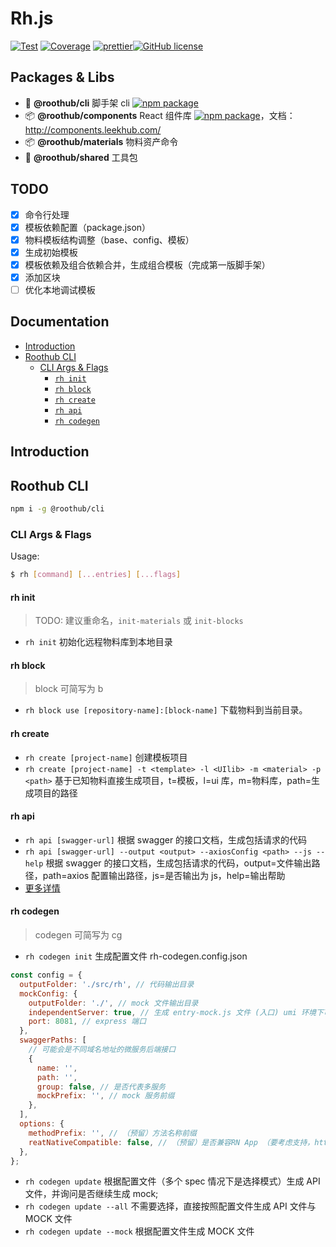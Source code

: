 # Rh.js

[![Test](https://github.com/RootLinkFE/rh.js/workflows/Test/badge.svg)](https://github.com/RootLinkFE/rh.js/actions?query=workflow%3ATest) [![Coverage](https://codecov.io/gh/RootLinkFE/rh.js/branch/master/graph/badge.svg?token=SVSI9X9OF8)](https://codecov.io/github/RootLinkFE/rh.js/) [![prettier](https://img.shields.io/badge/code_style-prettier-ff69b4.svg?style=flat-square)](https://prettier.io/)[![GitHub license](https://img.shields.io/github/license/mashape/apistatus.svg?style=flat-square)](https://github.com/RootLinkFE/rh.js/blob/master/LICENSE)

## Packages & Libs

- 🚀 **@roothub/cli** 脚手架 cli [![npm package](https://img.shields.io/npm/v/@roothub/cli.svg)](https://www.npmjs.com/package/@roothub/cli)
- 📦 **@roothub/components** React 组件库 [![npm package](https://img.shields.io/npm/v/@roothub/components.svg)](https://www.npmjs.com/package/@roothub/components)，文档：http://components.leekhub.com/
- 📦 **@roothub/materials** 物料资产命令
- 🐠 **@roothub/shared** 工具包

## TODO

- [x] 命令行处理
- [x] 模板依赖配置（package.json）
- [x] 物料模板结构调整（base、config、模板）
- [x] 生成初始模板
- [x] 模板依赖及组合依赖合并，生成组合模板（完成第一版脚手架）
- [x] 添加区块
- [ ] 优化本地调试模板

## Documentation

<!-- START doctoc generated TOC please keep comment here to allow auto update -->
<!-- DON'T EDIT THIS SECTION, INSTEAD RE-RUN doctoc TO UPDATE -->

- [Introduction](#introduction)
- [Roothub CLI](#roothub-cli)
  - [CLI Args & Flags](#cli-args--flags)
    - [`rh init`](#rh-init)
    - [`rh block`](#rh-block)
    - [`rh create`](#rh-create)
    - [`rh api`](#rh-api)
    - [`rh codegen`](#rh-codegen)

<!-- END doctoc generated TOC please keep comment here to allow auto update -->

## Introduction

## Roothub CLI

```sh
npm i -g @roothub/cli
```

### CLI Args & Flags

Usage:

```sh
$ rh [command] [...entries] [...flags]
```

#### rh init

> TODO: 建议重命名，`init-materials` 或 `init-blocks`

- `rh init` 初始化远程物料库到本地目录

#### rh block

> block 可简写为 b

- `rh block use [repository-name]:[block-name]` 下载物料到当前目录。

#### rh create

- `rh create [project-name]` 创建模板项目
- `rh create [project-name] -t <template> -l <UIlib> -m <material> -p <path>` 基于已知物料直接生成项目，t=模板，l=ui 库，m=物料库，path=生成项目的路径

#### rh api

- `rh api [swagger-url]` 根据 swagger 的接口文档，生成包括请求的代码
- `rh api [swagger-url] --output <output> --axiosConfig <path> --js --help` 根据 swagger 的接口文档，生成包括请求的代码，output=文件输出路径，path=axios 配置输出路径，js=是否输出为 js，help=输出帮助
- [更多详情](./packages/cli/src/commands/api/README.md)

#### rh codegen

> codegen 可简写为 cg

- `rh codegen init` 生成配置文件 rh-codegen.config.json

```js
const config = {
  outputFolder: './src/rh', // 代码输出目录
  mockConfig: {
    outputFolder: './', // mock 文件输出目录
    independentServer: true, // 生成 entry-mock.js 文件 (入口) umi 环境下可配置 false 使得不生成
    port: 8081, // express 端口
  },
  swaggerPaths: [
    // 可能会是不同域名地址的微服务后端接口
    {
      name: '',
      path: '',
      group: false, // 是否代表多服务
      mockPrefix: '', // mock 服务前缀
    },
  ],
  options: {
    methodPrefix: '', // （预留）方法名称前缀
    reatNativeCompatible: false, // （预留）是否兼容RN App （要考虑支持，https://github.com/RootLinkFE/react-native-template 模板的 http-cient.ts 是不依赖antd和window.location等变量的）
  },
};
```

- `rh codegen update` 根据配置文件（多个 spec 情况下是选择模式）生成 API 文件，并询问是否继续生成 mock;
- `rh codegen update --all` 不需要选择，直接按照配置文件生成 API 文件与 MOCK 文件
- `rh codegen update --mock` 根据配置文件生成 MOCK 文件

